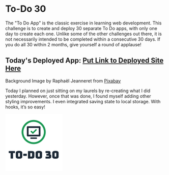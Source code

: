 # To-Do 30

The "To Do App" is the classic exercise in learning web development. This challenge is to create and deploy 30 separate To Do apps, with only one day to create each one. Unlike some of the other challenges out there, it is not necessarily intended to be completed within a consecutive 30 days. If you do all 30 within 2 months, give yourself a round of applause!

## Today's Deployed App: [Put Link to Deployed Site Here](https://todo.elijahwilcott.com/04/)
Background Image by Raphaël Jeanneret from [Pixabay](https://pixabay.com/photos/paper-pages-old-mystical-grimoire-1064884/)

Today I planned on just sitting on my laurels by re-creating what I did yesterday. However, once that was done, I found myself adding other styling improvements. I even integrated saving state to local storage. With hooks, it’s so easy!

![To-Do 30](https://github.com/ejw773/to-do-30/blob/main/public/to-do-30-flattened.png)
